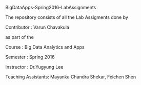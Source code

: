 BigDataApps-Spring2016-LabAssignments

The repository consists of all the Lab Assigments done by

Contributor : Varun Chavakula

as part of the

Course : Big Data Analytics and Apps

Semester : Spring 2016

Instructor : Dr.Yugyung Lee

Teaching Assistants: Mayanka Chandra Shekar, Feichen Shen
